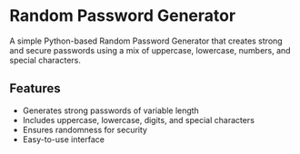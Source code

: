 # Random Password Generator

A simple Python-based Random Password Generator that creates strong and secure passwords using a mix of uppercase, lowercase, numbers, and special characters.

## Features

- Generates strong passwords of variable length
- Includes uppercase, lowercase, digits, and special characters
- Ensures randomness for security
- Easy-to-use interface

